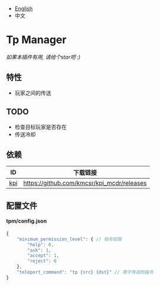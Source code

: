 
- [English](README.MD)
- 中文

# Tp Manager

*如果本插件有用, 请给个star吧 :)*

## 特性

- 玩家之间的传送

## TODO

- 检查目标玩家是否存在
- 传送冷却

## 依赖

| ID | 下载链接 |
|----|----|
| [kpi](https://github.com/kmcsr/kpi_mcdr) | <https://github.com/kmcsr/kpi_mcdr/releases> |

## 配置文件

#### tpm/config.json

```javascript
{
    "minimum_permission_level": { // 指令权限
        "help": 0,
        "ask": 1,
        "accept": 1,
        "reject": 0
    },
    "teleport_command": "tp {src} {dst}" // 用于传送的指令
}
```
